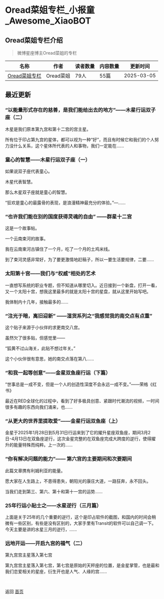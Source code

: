 # Oread菜姐专栏_小报童_Awesome_XiaoBOT

## Oread菜姐专栏介绍
> 微博星座博主Oread菜姐的专栏  
  


|名称|作者|读者数量|内容数量|更新时间|
|---|---|---|---|---|
|[Oread菜姐专栏](https://xiaobot.net/p/oread77?refer=0b133df9-27dc-423b-8101-639049001c13)|Oread菜姐|79人|55篇|2025-03-05|

## 最近更新
### “以能量形式存在的慈善，是我们能给出去的地方”——木星行运双子座（二）

木星是我们原本第九宫和第十二宫的宫主星。

所有位于印占第九宫的星体，都可以视为一种“好”，而且有时候它和我们的个人努力没什么关系，这个星体所代表的人和事物，我们一定能在......

### 童心的智慧——木星行运双子座（一）

如果说双子座代表童心。

木星代表智慧。

那么木星双子座就是童心的智慧。

“​狂欢是童心的最露骨的表现，是浪漫精神最充分的体验。”—......

### “也许我们能在别的国度获得灵魂的自由” ——群星十二宫

这是一个故事帖。

一个云南束河的故事。

我在云南束河古镇住了一个月，吃了一个月的土鸡米线。

到了束河灵感非常好，为了要更激情地赶稿子，所以一要生活要规律，二要......

### 太阳第十宫——我们与“权威”相处的艺术

一直想写系统的职业专题，但不知道从哪里切入。近日接到一个新盘，打开一看，又一个太阳十宫，想我这里最多的就是太阳十宫的星盘，就从这里开始写吧。

我体制内十几年，接触最多的......

### “注光于暗，离旧迎新” ——湿货系列之“我感觉我的南交点有点重”

这个贴子来源于小伙伴的求更南交八宫。

虽然欠了很多贴，但感觉里——

“狐黄不过山海关，此贴不想过年关。”

这个小伙伴很有意思，她的南交点落在第八......

### “和我一起等创意”——金星双鱼座行运（下篇）

“世事总是一成不变，但是一个人的创造性深度不会永远一成不变。”——荣格《红书》

最近在RED全球化的过程中，看到了好多极具创意、紧跟时代潮流的视频，一时间很多有趣的东西向我们涌来，也......

### “从更大的世界里提取爱”——金星行运双鱼座（上）

金星于2025年1月28日到5月31日行运来到了它的擢升星座双鱼座，期间3月2日-4月13日在双鱼座逆行，这次金星完整的在双鱼座完成大跨度的逆行，使得擢升的能量特殊而纯粹。上一次的......

### “你有解决问题的能力”—— 第六宫的主要期间和次要期间

此篇文章携有利姆利亚的能量。

愿大家在人生路上，不患得患失，朝阳光的康庄大道，一路狂奔，永不回头。

当我们走到第三、第六、第十和第十一宫的运势......

### 25年行运小贴士之——水星逆行（三月篇）

上面是关于25年的几个重要的逆行，这个是印占软件的截图，和国内的时间会稍微有一些区别，有些是没有区别的，大家手里有Transit的软件可以自己调一下。今天主要是讲的水星三月的逆行，......

### 远地开运——开启九宫的福气（二）

第九宫宫主星落入第七宫

第九宫宫主星落入第七宫，第七宫是原始的天秤座的位置，是金星掌管，也是最和我们恋爱相关的星座，衍生开也是人气、人缘的宫......


<a href="https://github.com/Reno9527/awesome-xiaobot" style="color: white; text-decoration: none;">awesome-xiaobot</a>

返回 [首页](../README.md)
